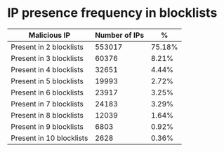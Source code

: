 # IP presence frequency in blocklists
| Malicious IP | Number of IPs | % |
|----|----|----|
| Present in 2 blocklists | 553017 | 75.18% |
| Present in 3 blocklists | 60376 | 8.21% |
| Present in 4 blocklists | 32651 | 4.44% |
| Present in 5 blocklists | 19993 | 2.72% |
| Present in 6 blocklists | 23917 | 3.25% |
| Present in 7 blocklists | 24183 | 3.29% |
| Present in 8 blocklists | 12039 | 1.64% |
| Present in 9 blocklists | 6803 | 0.92% |
| Present in 10 blocklists | 2628 | 0.36% |
